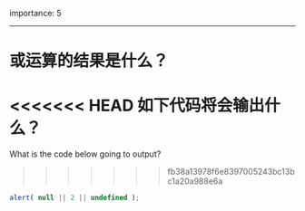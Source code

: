 importance: 5

---

# 或运算的结果是什么？

<<<<<<< HEAD
如下代码将会输出什么？
=======
What is the code below going to output?
>>>>>>> fb38a13978f6e8397005243bc13bc1a20a988e6a

```js
alert( null || 2 || undefined );
```

